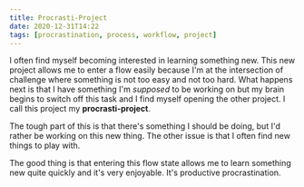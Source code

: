 ```yaml
---
title: Procrasti-Project
date: 2020-12-31T14:22
tags: [procrastination, process, workflow, project]
---
```


I often find myself becoming interested in learning something new. This new
project allows me to enter a flow easily because I'm at the intersection of
challenge where something is not too easy and not too hard. What happens next is
that I have something I'm _supposed_ to be working on but my brain begins to
switch off this task and I find myself opening the other project. I call this
project my **procrasti-project**.

The tough part of this is that there's something I should be doing, but I'd
rather be working on this new thing. The other issue is that I often find new
things to play with.

The good thing is that entering this flow state allows me to learn something new
quite quickly and it's very enjoyable. It's productive procrastination.
